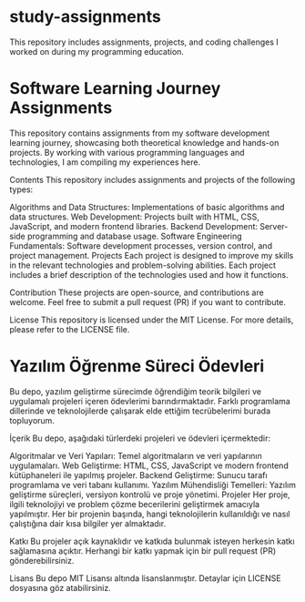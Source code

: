 # study-assignments
This repository includes assignments, projects, and coding challenges I worked on during my programming education.


# Software Learning Journey Assignments
This repository contains assignments from my software development learning journey, showcasing both theoretical knowledge and hands-on projects. By working with various programming languages and technologies, I am compiling my experiences here.

Contents
This repository includes assignments and projects of the following types:

Algorithms and Data Structures: Implementations of basic algorithms and data structures.
Web Development: Projects built with HTML, CSS, JavaScript, and modern frontend libraries.
Backend Development: Server-side programming and database usage.
Software Engineering Fundamentals: Software development processes, version control, and project management.
Projects
Each project is designed to improve my skills in the relevant technologies and problem-solving abilities. Each project includes a brief description of the technologies used and how it functions.

Contribution
These projects are open-source, and contributions are welcome. Feel free to submit a pull request (PR) if you want to contribute.

License
This repository is licensed under the MIT License. For more details, please refer to the LICENSE file.


# Yazılım Öğrenme Süreci Ödevleri
Bu depo, yazılım geliştirme sürecimde öğrendiğim teorik bilgileri ve uygulamalı projeleri içeren ödevlerimi barındırmaktadır. Farklı programlama dillerinde ve teknolojilerde çalışarak elde ettiğim tecrübelerimi burada topluyorum.

İçerik
Bu depo, aşağıdaki türlerdeki projeleri ve ödevleri içermektedir:

Algoritmalar ve Veri Yapıları: Temel algoritmaların ve veri yapılarının uygulamaları.
Web Geliştirme: HTML, CSS, JavaScript ve modern frontend kütüphaneleri ile yapılmış projeler.
Backend Geliştirme: Sunucu tarafı programlama ve veri tabanı kullanımı.
Yazılım Mühendisliği Temelleri: Yazılım geliştirme süreçleri, versiyon kontrolü ve proje yönetimi.
Projeler
Her proje, ilgili teknolojiyi ve problem çözme becerilerini geliştirmek amacıyla yapılmıştır. Her bir projenin başında, hangi teknolojilerin kullanıldığı ve nasıl çalıştığına dair kısa bilgiler yer almaktadır.

Katkı
Bu projeler açık kaynaklıdır ve katkıda bulunmak isteyen herkesin katkı sağlamasına açıktır. Herhangi bir katkı yapmak için bir pull request (PR) gönderebilirsiniz.

Lisans
Bu depo MIT Lisansı altında lisanslanmıştır. Detaylar için LICENSE dosyasına göz atabilirsiniz.

